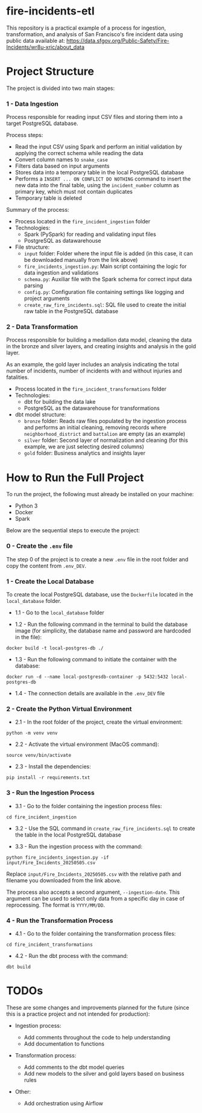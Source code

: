 # fire-incidents-etl  
This repository is a practical example of a process for ingestion, transformation, and analysis of San Francisco's fire incident data using public data available at: https://data.sfgov.org/Public-Safety/Fire-Incidents/wr8u-xric/about_data

# Project Structure  
The project is divided into two main stages:

### 1 - Data Ingestion  
Process responsible for reading input CSV files and storing them into a target PostgreSQL database.

Process steps:

* Read the input CSV using Spark and perform an initial validation by applying the correct schema while reading the data
* Convert column names to `snake_case`
* Filters data based on input arguments
* Stores data into a temporary table in the local PostgreSQL database
* Performs a `INSERT ... ON CONFLICT DO NOTHING` command to insert the new data into the final table, using the `incident_number` column as primary key, which must not contain duplicates
* Temporary table is deleted

Summary of the process:

* Process located in the `fire_incident_ingestion` folder
* Technologies:
    * Spark (PySpark) for reading and validating input files
    * PostgreSQL as datawarehouse
* File structure:
    * `input` folder: Folder where the input file is added (in this case, it can be downloaded manually from the link above)
    * `fire_incidents_ingestion.py`: Main script containing the logic for data ingestion and validations
    * `schema.py`: Auxiliar file with the Spark schema for correct input data parsing
    * `config.py`: Configuration file containing settings like logging and project arguments
    * `create_raw_fire_incidents.sql`: SQL file used to create the initial raw table in the PostgreSQL database

### 2 - Data Transformation  
Process responsible for building a medallion data model, cleaning the data in the bronze and silver layers, and creating insights and analysis in the gold layer.

As an example, the gold layer includes an analysis indicating the total number of incidents, number of incidents with and without injuries and fatalities.

* Process located in the `fire_incident_transformations` folder
* Technologies:
    * dbt for building the data lake
    * PostgreSQL as the datawarehouse for transformations
* dbt model structure:
    * `bronze` folder: Reads raw files populated by the ingestion process and performs an initial cleaning, removing records where `neighborhood_district` and `battalion` are empty (as an example)
    * `silver` folder: Second layer of normalization and cleaning (for this example, we are just selecting desired columns)
    * `gold` folder: Business analytics and insights layer

# How to Run the Full Project

To run the project, the following must already be installed on your machine:
* Python 3
* Docker  
* Spark  

Below are the sequential steps to execute the project:

### 0 - Create the `.env` file  

The step 0 of the project is to create a new `.env` file in the root folder and copy the content from `.env_DEV`.

### 1 - Create the Local Database  
To create the local PostgreSQL database, use the `Dockerfile` located in the `local_database` folder.

* 1.1 - Go to the `local_database` folder

* 1.2 - Run the following command in the terminal to build the database image (for simplicity, the database name and password are hardcoded in the file):

```
docker build -t local-postgres-db ./
```

* 1.3 - Run the following command to initiate the container with the database:

```
docker run -d --name local-postgresdb-container -p 5432:5432 local-postgres-db
```

* 1.4 - The connection details are available in the `.env_DEV` file

### 2 - Create the Python Virtual Environment  

* 2.1 - In the root folder of the project, create the virtual environment:

```
python -m venv venv
```

* 2.2 - Activate the virtual environment (MacOS command):

```
source venv/bin/activate
```

* 2.3 - Install the dependencies:

```
pip install -r requirements.txt
```

### 3 - Run the Ingestion Process  

* 3.1 - Go to the folder containing the ingestion process files:

```
cd fire_incident_ingestion
```

* 3.2 - Use the SQL command in `create_raw_fire_incidents.sql` to create the table in the local PostgreSQL database

* 3.3 - Run the ingestion process with the command:

```
python fire_incidents_ingestion.py -if input/Fire_Incidents_20250505.csv
```

Replace `input/Fire_Incidents_20250505.csv` with the relative path and filename you downloaded from the link above.

The process also accepts a second argument, `--ingestion-date`. This argument can be used to select only data from a specific day in case of reprocessing. The format is `YYYY/MM/DD`.

### 4 - Run the Transformation Process

* 4.1 - Go to the folder containing the transformation process files:

```
cd fire_incident_transformations
```

* 4.2 - Run the dbt process with the command:

```
dbt build
```

# TODOs
These are some changes and improvements planned for the future (since this is a practice project and not intended for production):

* Ingestion process:
    * Add comments throughout the code to help understanding
    * Add documentation to functions

* Transformation process:
    * Add comments to the dbt model queries
    * Add new models to the silver and gold layers based on business rules

* Other:
    * Add orchestration using Airflow